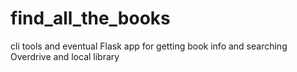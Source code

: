 # find_all_the_books
cli tools and eventual Flask app for getting book info and searching Overdrive and local library
